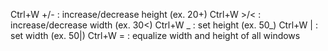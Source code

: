 Ctrl+W +/- : increase/decrease height (ex. 20<C-w>+)
Ctrl+W >/< : increase/decrease width (ex. 30<C-w><)
Ctrl+W _ : set height (ex. 50<C-w>_)
Ctrl+W | : set width (ex. 50<C-w>|)
Ctrl+W = : equalize width and height of all windows
